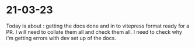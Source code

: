 # 21-03-23

Today is about : getting the docs done and in to vitepress format ready for a PR. I will need to collate them all and check them all. I need to check why i'm getting errors with dev set up of the docs.